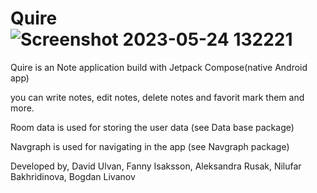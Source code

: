 # Quire![Screenshot 2023-05-24 132221](https://github.com/DavidSpartan95/Quire/assets/112651588/8e61d118-80aa-4717-a98c-b0fdeeb12d6a)

Quire is an Note application build with Jetpack Compose(native Android app)

you can write notes, edit notes, delete notes and favorit mark them and more.

Room data is used for storing the user data (see Data base package)

Navgraph is used for navigating in the app (see Navgraph package)

Developed by, David Ulvan, Fanny Isaksson, Aleksandra Rusak, Nilufar Bakhridinova, Bogdan Livanov
